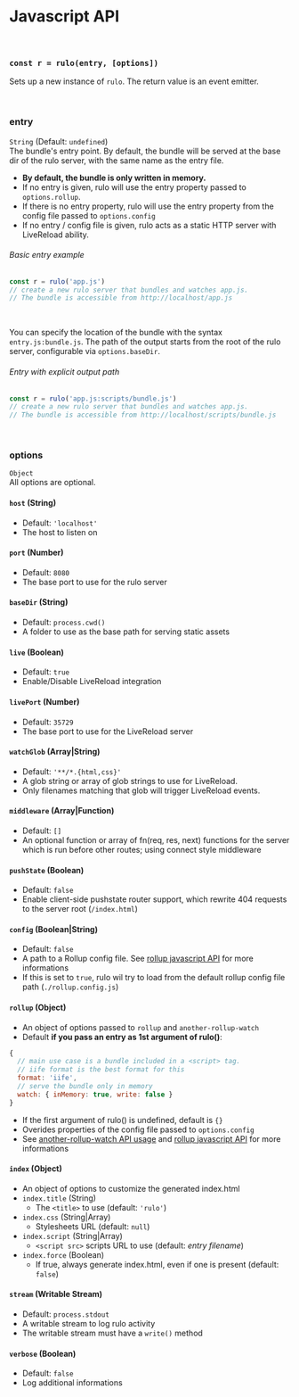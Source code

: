 # Javascript API

<br>

### `const r = rulo(entry, [options])`
Sets up a new instance of `rulo`.
The return value is an event emitter.

<br>

### entry
`String` (Default: `undefined`)
<br>
The bundle's entry point. By default, the bundle will be served at the base dir of the rulo server, with the same name as the entry file.<br>

* __By default, the bundle is only written in memory.__
* If no entry is given, rulo will use the entry property passed to `options.rollup`.
* If there is no entry property, rulo will use the entry property from the config file passed to `options.config`
* If no entry / config file is given, rulo acts as a static HTTP server with LiveReload ability.



###### Basic entry example
```javascript
const r = rulo('app.js')
// create a new rulo server that bundles and watches app.js.
// The bundle is accessible from http://localhost/app.js
```

<br>

You can specify the location of the bundle with the syntax `entry.js:bundle.js`.
The path of the output starts from the root of the rulo server, configurable via `options.baseDir`.

###### Entry with explicit output path

```javascript
const r = rulo('app.js:scripts/bundle.js')
// create a new rulo server that bundles and watches app.js.
// The bundle is accessible from http://localhost/scripts/bundle.js
```

<br>

### options
`Object`
<br>
All options are optional.

#### `host` (String)
* Default: `'localhost'`
* The host to listen on

#### `port` (Number)
* Default: `8080`
* The base port to use for the rulo server

#### `baseDir` (String)
* Default: `process.cwd()`
* A folder to use as the base path for serving static assets

#### `live` (Boolean)
* Default: `true`
* Enable/Disable LiveReload integration

#### `livePort` (Number)
* Default: `35729`
* The base port to use for the LiveReload server

#### `watchGlob` (Array|String)
* Default: `'**/*.{html,css}'`
* A glob string or array of glob strings to use for LiveReload.
* Only filenames matching that glob will trigger LiveReload events.

#### `middleware` (Array|Function)
* Default: `[]`
* An optional function or array of fn(req, res, next) functions for the server which is run before other routes; using connect style middleware

#### `pushState` (Boolean)
* Default: `false`
* Enable client-side pushstate router support, which rewrite 404 requests to the server root (`/index.html`)

#### `config` (Boolean|String)
* Default: `false`
* A path to a Rollup config file. See [rollup javascript API](https://github.com/rollup/rollup/wiki/JavaScript-API#rolluprollup-options-) for more informations
* If this is set to `true`, rulo wil try to load from the default rollup config file path (`./rollup.config.js`)

#### `rollup` (Object)
* An object of options passed to `rollup` and `another-rollup-watch`
* Default __if you pass an entry as 1st argument of rulo()__:
```javascript
{
  // main use case is a bundle included in a <script> tag.
  // iife format is the best format for this
  format: 'iife',
  // serve the bundle only in memory
  watch: { inMemory: true, write: false }
}
```
* If the first argument of rulo() is undefined, default is `{}`
* Overides properties of the config file passed to `options.config`
* See [another-rollup-watch API usage](https://github.com/pqml/another-rollup-watch#api-usage) and [rollup javascript API](https://github.com/rollup/rollup/wiki/JavaScript-API#rolluprollup-options-) for more informations

#### `index` (Object)
* An object of options to customize the generated index.html
* `index.title` (String)
    * The `<title>` to use (default: `'rulo'`)
* `index.css` (String|Array)
    * Stylesheets URL (default: `null`)
* `index.script` (String|Array)
    * `<script src>` scripts URL to use (default: _entry filename_)
* `index.force` (Boolean)
    * If true, always generate index.html, even if one is present (default: `false`)

#### `stream` (Writable Stream)
* Default: `process.stdout`
* A writable stream to log rulo activity
* The writable stream must have a `write()` method

#### `verbose` (Boolean)
* Default: `false`
* Log additional informations